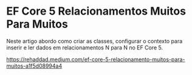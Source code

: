 # EF Core 5 Relacionamentos Muitos Para Muitos

Neste artigo abordo como criar as classes, configurar o contexto para inserir e ler dados em relacionamentos N para N no EF Core 5.

https://rehaddad.medium.com/ef-core-5-relacionamento-muitos-para-muitos-a1f5d08994a4

